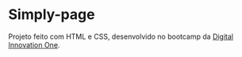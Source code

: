 # Simply-page
Projeto feito com HTML e CSS, desenvolvido no bootcamp da [Digital Innovation One](dio.me).
